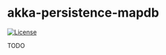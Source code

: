 # akka-persistence-mapdb

[![License](https://img.shields.io/badge/License-Apache%202.0-blue.svg)](https://opensource.org/licenses/Apache-2.0)

TODO